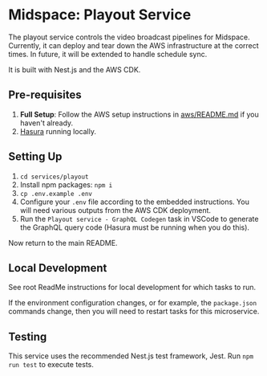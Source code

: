 # Midspace: Playout Service

The playout service controls the video broadcast pipelines for Midspace. Currently, it can deploy and tear down the AWS infrastructure at the correct times. In future, it will be extended to handle schedule sync.

It is built with Nest.js and the AWS CDK.

## Pre-requisites

1. **Full Setup**: Follow the AWS setup instructions in
   [aws/README.md](../../aws/README.md) if you haven't already.
1. [Hasura](../../hasura/README.md) running locally.

## Setting Up

1. `cd services/playout`
1. Install npm packages: `npm i`
1. `cp .env.example .env`
1. Configure your `.env` file according to the embedded instructions. You will need various outputs from the AWS CDK deployment.
1. Run the `Playout service - GraphQL Codegen` task in VSCode to generate the GraphQL query code (Hasura must be running when you do this).

Now return to the main README.

## Local Development

See root ReadMe instructions for local development for which tasks to run.

If the environment configuration changes, or for example, the `package.json`
commands change, then you will need to restart tasks for this microservice.

## Testing

This service uses the recommended Nest.js test framework, Jest. Run `npm run test` to execute tests.
